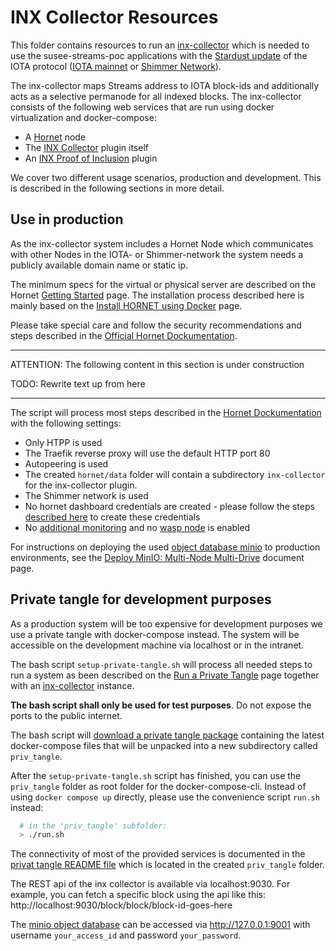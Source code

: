 # INX Collector Resources

This folder contains resources to run an
[inx-collector](https://github.com/teleconsys/inx-collector)
which is needed to use the susee-streams-poc applications with the
[Stardust update](https://wiki.iota.org/shimmer/develop/explanations/what-is-stardust/) of the IOTA protocol
([IOTA mainnet](https://wiki.iota.org/shimmer/develop/explanations/what-is-shimmer/layer-1-landscape/)
or [Shimmer Network](https://wiki.iota.org/shimmer/develop/explanations/what-is-shimmer/introduction/)).

The inx-collector maps Streams address to IOTA block-ids and additionally acts as a selective
permanode for all indexed blocks. The inx-collector consists of the following web services that
are run using docker virtualization and docker-compose:

* A [Hornet](https://wiki.iota.org/shimmer/hornet/welcome/) node
* The [INX Collector](https://github.com/teleconsys/inx-collector) plugin itself
* An [INX Proof of Inclusion](https://github.com/iotaledger/inx-poi) plugin

We cover two different usage scenarios, production and development.
This is described in the following sections in more detail.

## Use in production

As the inx-collector system includes a Hornet Node which communicates with other Nodes in the IOTA- or Shimmer-network
the system needs a publicly available domain name or static ip.

The minimum specs for the virtual or physical server are described on the Hornet
[Getting Started](https://wiki.iota.org/shimmer/hornet/getting_started/) page.
The installation process described here is mainly based on the
[Install HORNET using Docker](https://wiki.iota.org/shimmer/hornet/how_tos/using_docker/) page.

Please take special care and follow the security recommendations and steps described in the
[Official Hornet Dockumentation](https://wiki.iota.org/shimmer/hornet/how_tos/using_docker/).


------------------------------------------
ATTENTION: The following content in this section is under construction

TODO: Rewrite text up from here

------------------------------------------

The script will process most steps described in the
[Hornet Dockumentation](https://wiki.iota.org/shimmer/hornet/how_tos/using_docker/)
with the following settings:
* Only HTPP is used
* The Traefik reverse proxy will use the default HTTP port 80
* Autopeering is used
* The created `hornet/data` folder will contain a subdirectory `inx-collector` for the inx-collector plugin.
* The Shimmer network is used
* No hornet dashboard credentials are created - please follow the steps
  [described here](https://wiki.iota.org/shimmer/hornet/how_tos/using_docker/#5-set-dashboard-credentials)
  to create these credentials
* No [additional monitoring](https://wiki.iota.org/shimmer/hornet/how_tos/using_docker/#6-enable-additional-monitoring)
  and no [wasp node](https://wiki.iota.org/shimmer/hornet/how_tos/using_docker/#7-enable-wasp-node) is enabled

For instructions on deploying the used
[object database minio](https://min.io)
to production environments,
see the [Deploy MinIO: Multi-Node Multi-Drive](https://min.io/docs/minio/linux/operations/install-deploy-manage/deploy-minio-multi-node-multi-drive.html#deploy-minio-distributed)
document page.

## Private tangle for development purposes

As a production system will be too expensive for development purposes we use a private tangle
with docker-compose instead. The system will be accessible on the development machine via localhost
or in the intranet.

The bash script `setup-private-tangle.sh` will process all needed steps to run a system as been
described on the [Run a Private Tangle](https://wiki.iota.org/shimmer/hornet/how_tos/private_tangle/)
page together with an [inx-collector](https://github.com/teleconsys/inx-collector) instance.

**The bash script shall only be used for test purposes**. Do not expose the ports
to the public internet.

The bash script will
[download a private tangle package](https://github.com/iotaledger/hornet/releases/download/v2.0.0-rc.6/HORNET-2.0.0-rc.6-private_tangle.tar.gz)
containing the latest docker-compose files that will be unpacked into a new subdirectory called `priv_tangle`.

After the `setup-private-tangle.sh` script has finished,
you can use the `priv_tangle` folder as root folder for the docker-compose-cli. Instead of using `docker compose up`
directly, please use the convenience script `run.sh` instead:

```bash
  # in the 'priv_tangle' subfolder:
  > ./run.sh
```

The connectivity of most of the provided services is documented in the
[privat tangle README file](./priv_tangle/README.md)
which is located in the created `priv_tangle` folder.

The REST api of the inx collector is available via localhost:9030.
For example, you can fetch a specific block using the api like this:
http://localhost:9030/block/block/block-id-goes-here

The [minio object database](https://min.io) can be accessed via http://127.0.0.1:9001
with username `your_access_id` and password `your_password`.